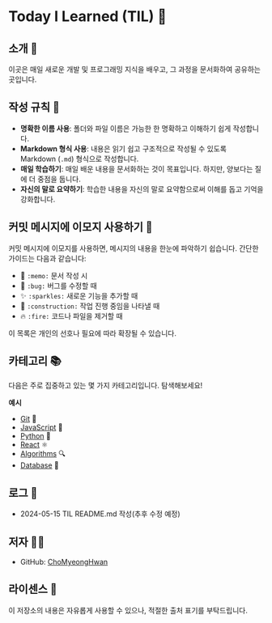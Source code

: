 # Today I Learned (TIL) 📘

## 소개 🌟
이곳은 매일 새로운 개발 및 프로그래밍 지식을 배우고, 그 과정을 문서화하여 공유하는 곳입니다.

## 작성 규칙 📝
- **명확한 이름 사용**: 폴더와 파일 이름은 가능한 한 명확하고 이해하기 쉽게 작성합니다.
- **Markdown 형식 사용**: 내용은 읽기 쉽고 구조적으로 작성될 수 있도록 Markdown (`.md`) 형식으로 작성합니다.
- **매일 학습하기**: 매일 배운 내용을 문서화하는 것이 목표입니다. 하지만, 양보다는 질에 더 중점을 둡니다.
- **자신의 말로 요약하기**: 학습한 내용을 자신의 말로 요약함으로써 이해를 돕고 기억을 강화합니다.

## 커밋 메시지에 이모지 사용하기 🚀
커밋 메시지에 이모지를 사용하면, 메시지의 내용을 한눈에 파악하기 쉽습니다. 간단한 가이드는 다음과 같습니다:
- 📝 `:memo:` 문서 작성 시
- 🐛 `:bug:` 버그를 수정할 때
- ✨ `:sparkles:` 새로운 기능을 추가할 때
- 🚧 `:construction:` 작업 진행 중임을 나타낼 때
- 🔥 `:fire:` 코드나 파일을 제거할 때

이 목록은 개인의 선호나 필요에 따라 확장될 수 있습니다.

## 카테고리 📚
다음은 주로 집중하고 있는 몇 가지 카테고리입니다. 탐색해보세요!

**예시**
- [Git](/Git) 🌱
- [JavaScript](/JavaScript) 📖
- [Python](/Python) 🐍
- [React](/React) ⚛️
- [Algorithms](/Algorithms) 🔍
- [Database](/Database) 💾

## 로그 📆
- 2024-05-15 TIL README.md 작성(추후 수정 예정)

## 저자 👨‍💻
- GitHub: [ChoMyeongHwan](https://github.com/ChoMyeongHwan)

## 라이센스 📄
이 저장소의 내용은 자유롭게 사용할 수 있으나, 적절한 출처 표기를 부탁드립니다.
